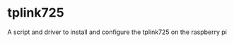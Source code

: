 tplink725
=========

A script and driver to install and configure the tplink725 on the raspberry pi
